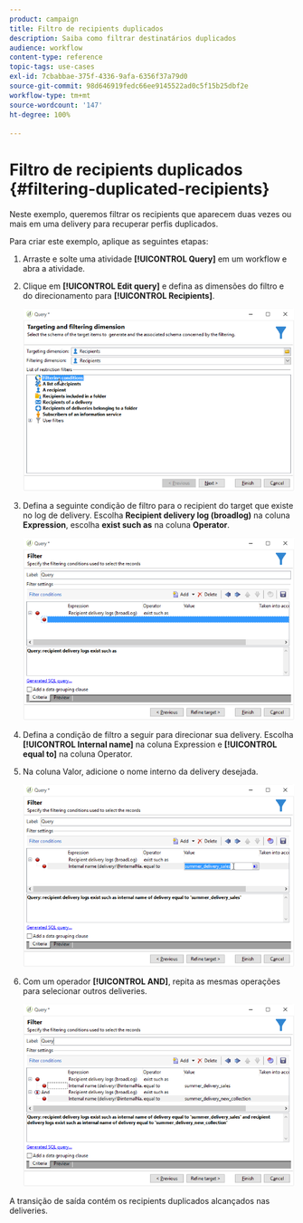 ```yaml
---
product: campaign
title: Filtro de recipients duplicados
description: Saiba como filtrar destinatários duplicados
audience: workflow
content-type: reference
topic-tags: use-cases
exl-id: 7cbabbae-375f-4336-9afa-6356f37a79d0
source-git-commit: 98d646919fedc66ee9145522ad0c5f15b25dbf2e
workflow-type: tm+mt
source-wordcount: '147'
ht-degree: 100%

---
```


# Filtro de recipients duplicados {#filtering-duplicated-recipients}

Neste exemplo, queremos filtrar os recipients que aparecem duas vezes ou mais em uma delivery para recuperar perfis duplicados.

Para criar este exemplo, aplique as seguintes etapas:

1. Arraste e solte uma atividade **[!UICONTROL Query]** em um workflow e abra a atividade.
1. Clique em **[!UICONTROL Edit query]** e defina as dimensões do filtro e do direcionamento para **[!UICONTROL Recipients]**.

   ![](assets/query_recipients_1.png)

1. Defina a seguinte condição de filtro para o recipient do target que existe no log de delivery. Escolha **Recipient delivery log (broadlog)** na coluna **Expression**, escolha **exist such as** na coluna **Operator**.

   ![](assets/query_recipients_2.png)

1. Defina a condição de filtro a seguir para direcionar sua delivery. Escolha **[!UICONTROL Internal name]** na coluna Expression e **[!UICONTROL equal to]** na coluna Operator.
1. Na coluna Valor, adicione o nome interno da delivery desejada.

   ![](assets/query_recipients_3.png)

1. Com um operador **[!UICONTROL AND]**, repita as mesmas operações para selecionar outros deliveries.

   ![](assets/query_recipients_4.png)

A transição de saída contém os recipients duplicados alcançados nas deliveries.
